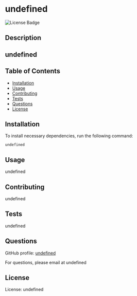 # undefined 
  ![License Badge](https://img.shields.io/badge/License-undefined-green)

  ## Description 
  undefined
  ---
  ## Table of Contents

- [Installation](#installation)
- [Usage](#usage)
- [Contributing](#contributing)
- [Tests](#tests)
- [Questions](#questions)
- [License](#license)

## Installation

To install necessary dependencies, run the following command:

```undefined```

## Usage
undefined

## Contributing
undefined

## Tests
undefined

## Questions
GitHub profile: [undefined](https://github.com/undefined)

For questions, please email at undefined

## License 
  License: undefined

